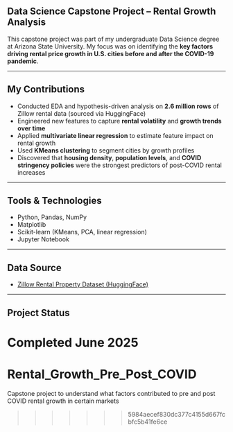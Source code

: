 
## Data Science Capstone Project – Rental Growth Analysis

This capstone project was part of my undergraduate Data Science degree at Arizona State University. My focus was on identifying the **key factors driving rental price growth in U.S. cities before and after the COVID-19 pandemic**.

---

## My Contributions
- Conducted EDA and hypothesis-driven analysis on **2.6 million rows** of Zillow rental data (sourced via HuggingFace)
- Engineered new features to capture **rental volatility** and **growth trends over time**
- Applied **multivariate linear regression** to estimate feature impact on rental growth
- Used **KMeans clustering** to segment cities by growth profiles
- Discovered that **housing density**, **population levels**, and **COVID stringency policies** were the strongest predictors of post-COVID rental increases

---

## Tools & Technologies
- Python, Pandas, NumPy
- Matplotlib
- Scikit-learn (KMeans, PCA, linear regression)
- Jupyter Notebook

---

## Data Source
- [Zillow Rental Property Dataset (HuggingFace)](https://huggingface.co/datasets/misikoff/zillow-viewer)

---

## Project Status
**Completed June 2025**
=======
# Rental_Growth_Pre_Post_COVID
Capstone project to understand what factors contributed to pre and post COVID rental growth in certain markets
>>>>>>> 5984aecef830dc377c4155d667fcbfc5b41fe6ce
